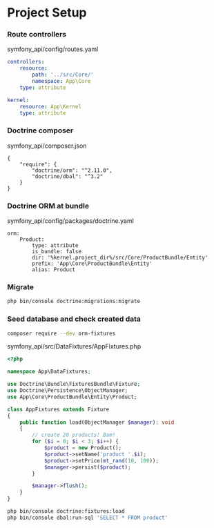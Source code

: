 # Project Setup

### Route controllers
symfony_api/config/routes.yaml
```yaml
controllers:
    resource:
        path: '../src/Core/'
        namespace: App\Core
    type: attribute

kernel:
    resource: App\Kernel
    type: attribute
```

### Doctrine composer
symfony_api/composer.json
```
{
    "require": {
        "doctrine/orm": "^2.11.0",
        "doctrine/dbal": "^3.2"
    }
}
```

### Doctrine ORM at bundle
symfony_api/config/packages/doctrine.yaml
```
orm:
    Product:
        type: attribute
        is_bundle: false
        dir: '%kernel.project_dir%/src/Core/ProductBundle/Entity'
        prefix: 'App\Core\ProductBundle\Entity'
        alias: Product
```

### Migrate
```sh
php bin/console doctrine:migrations:migrate
```

### Seed database and check created data

```sh
composer require --dev orm-fixtures
```
symfony_api/src/DataFixtures/AppFixtures.php
```php
<?php

namespace App\DataFixtures;

use Doctrine\Bundle\FixturesBundle\Fixture;
use Doctrine\Persistence\ObjectManager;
use App\Core\ProductBundle\Entity\Product;

class AppFixtures extends Fixture
{
    public function load(ObjectManager $manager): void
    {
        // create 20 products! Bam!
        for ($i = 0; $i < 3; $i++) {
            $product = new Product();
            $product->setName('product '.$i);
            $product->setPrice(mt_rand(10, 100));
            $manager->persist($product);
        }

        $manager->flush();
    }
}
```
```sh
php bin/console doctrine:fixtures:load
php bin/console dbal:run-sql 'SELECT * FROM product'
```
